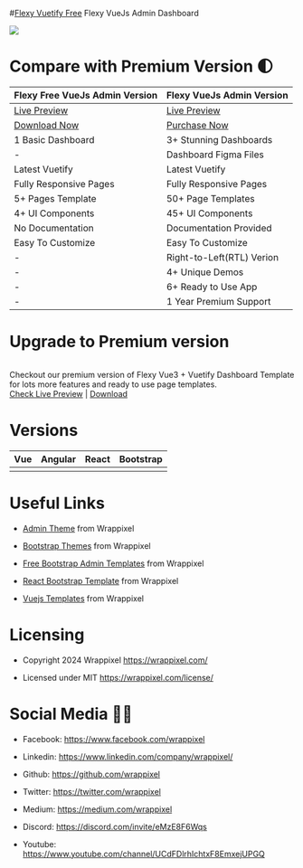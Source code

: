 #<a href="https://flexy-vuejs-free.netlify.app/dashboard">Flexy Vuetify Free</a>
Flexy VueJs Admin Dashboard

<!-- Main image of Template -->
<a target="_blank" href="https://www.wrappixel.com/templates/flexy-vuejs-admin-free/">
  <img src="https://www.wrappixel.com/wp-content/uploads/2022/07/flexy-vuejs-free.jpg" />
</a>


# Compare with Premium Version 🌓

<table>
<thead>
<tr>
<th>Flexy Free VueJs Admin Version</th>
<th>Flexy VueJs Admin Version</th>
</tr>
</thead>
<tbody>
<tr>
  <td>
    <a href="https://flexy-vuejs-free.netlify.app/dashboard">Live Preview</a>
  </td>
  <td>
  <a href="https://flexy-vue3-main-admin.vercel.app/dashboards/analytical">Live Preview</a>
  </td>
</tr>
<tr>
  <td>
      <a href="https://www.wrappixel.com/templates/flexy-vuejs-admin-free/">Download Now</a>
  </td>
  <td>
    <a href="https://www.wrappixel.com/templates/flexy-vuetify-dashboard/?ref=33">Purchase Now</a>
  </td>
</tr>
<tr>
  <td>
  1 Basic Dashboard
  </td>
  <td>
  3+ Stunning Dashboards
  </td>
</tr>
<tr>
  <td>
  -
  </td>
  <td>
  Dashboard Figma Files
  </td>
</tr>
<tr>
  <td>
  Latest Vuetify
  </td>
  <td>
  Latest Vuetify
  </td>
</tr>
<tr>
  <td>
  Fully Responsive Pages
  </td>
  <td>
  Fully Responsive Pages
  </td>
</tr>
<tr>
  <td>
  5+ Pages Template
  </td>
  <td>
  50+ Page Templates
  </td>
</tr>
<tr>
  <td>
  4+ UI Components
  </td>
  <td>
  45+ UI Components
  </td>
</tr>
<tr>
  <td>
  No Documentation
  </td>
  <td>
  Documentation Provided
  </td>
</tr>
<tr>
  <td>
  Easy To Customize
  </td>
  <td>
  Easy To Customize
  </td>
</tr>
<tr>
  <td>
  -
  </td>
  <td>
  Right-to-Left(RTL) Verion
  </td>
</tr>
<tr>
  <td>
  -
  </td>
  <td>
  4+ Unique Demos
  </td>
</tr>
<tr>
  <td>
  -
  </td>
  <td>
  6+ Ready to Use App
  </td>
</tr>
<tr>
  <td>
  -
  </td>
  <td>
  1 Year Premium Support
  </td>
</tr>
</tbody>
</table>

# Upgrade to Premium version

<a target="_blank" href="https://www.wrappixel.com/templates/flexy-vuetify-dashboard/?ref=33">
  <img src="https://www.wrappixel.com/wp-content/uploads/edd/2024/05/flexy-vuetify-vuejs-admin-wpn.jpg" alt="">
</a>
<p>
  Checkout our premium version of Flexy Vue3 + Vuetify Dashboard Template for lots more features and ready to use page templates.<br>
  <a href="https://flexy-vue3-main-admin.vercel.app/dashboards/analytical">Check Live Preview</a> | <a href="https://www.wrappixel.com/templates/flexy-vuetify-dashboard/?ref=33">Download</a>
</p>

<!-- Versions of Template -->
# Versions
<table>
<thead>
<tr>
<th>Vue</th>
<th>Angular</th>
<th>React</th>
<th>Bootstrap</th>
</tr>
</thead>
<tbody>
<tr>
<td>
  <a href="https://www.wrappixel.com/templates/flexy-vuetify-dashboard/?ref=33" width="150px">
    <img src="https://www.wrappixel.com/wp-content/uploads/edd/2024/05/flexy-vuetify-vuejs-admin-wpn.jpg" alt="" style="max-width:150px;">
  </a>
</td>
<td>
  <a href="https://www.wrappixel.com/templates/flexy-material-angular-admin/?ref=33" rel="nofollow" width="150px">
    <img src="https://www.wrappixel.com/wp-content/uploads/edd/2024/05/flexy-angular-material-admin-wpn.jpg" alt="" style="max-width:150px;">
  </a>
</td>
<td>
  <a href="https://www.wrappixel.com/templates/flexy-react-material-dashboard-admin/?ref=33" rel="nofollow" width="150px">
    <img src="https://www.wrappixel.com/wp-content/uploads/edd/2024/05/flexy-react-admin-wpn.jpg" alt="" style="max-width:150px;">
  </a>
</td>
<td>
  <a href="https://www.wrappixel.com/templates/flexy-bootstrap-admin-template/?ref=33" rel="nofollow" width="150px">
    <img src="https://www.wrappixel.com/wp-content/uploads/edd/2024/05/flexy-bootstrap-admin-wpn.jpg" alt="" style="max-width:150px;">
  </a>
</td>
</td>
  
</tr>
</tbody>
</table>





<!-- Useful Links of Template -->
# Useful Links
- <p><a href="https://www.wrappixel.com/">Admin Theme</a> from Wrappixel</p>
- <p><a href="https://www.wrappixel.com/templates/materialpro/">Bootstrap Themes</a> from Wrappixel</p>
- <p><a href="https://www.wrappixel.com/templates/materialpro-lite/">Free Bootstrap Admin Templates</a> from Wrappixel</p>
- <p><a href="https://www.wrappixel.com/templates/materialpro-react-redux-admin/">React Bootstrap Template</a> from Wrappixel</p>
- <p><a href="https://www.wrappixel.com/templates/materialpro-vuetify-admin/">Vuejs Templates</a> from Wrappixel</p>


<!-- Licensing of Template -->
# Licensing
- <p>Copyright 2024 Wrappixel <a href="https://www.wrappixel.com/">https://wrappixel.com/</a></p>
- <p>Licensed under MIT <a href="https://www.wrappixel.com/license/">https://wrappixel.com/license/</a></p>


<!-- Social Media of Adminmart -->
# Social Media 👭🏼
- <p>Facebook: <a href="https://www.facebook.com/wrappixel">https://www.facebook.com/wrappixel</a></p>
- <p>Linkedin: <a href="https://www.linkedin.com/company/wrappixel/">https://www.linkedin.com/company/wrappixel/</a></p>
- <p>Github: <a href="https://github.com/wrappixel">https://github.com/wrappixel</a></p>
- <p>Twitter: <a href="https://twitter.com/wrappixel">https://twitter.com/wrappixel</a></p>
- <p>Medium: <a href="https://medium.com/wrappixel">https://medium.com/wrappixel</a></p>
- <p>Discord: <a href="https://discord.com/invite/eMzE8F6Wqs">https://discord.com/invite/eMzE8F6Wqs</a></p>
- <p>Youtube: <a href="https://www.youtube.com/channel/UCdFDlrhIchtxF8EmxejUPGQ">https://www.youtube.com/channel/UCdFDlrhIchtxF8EmxejUPGQ</a></p>


